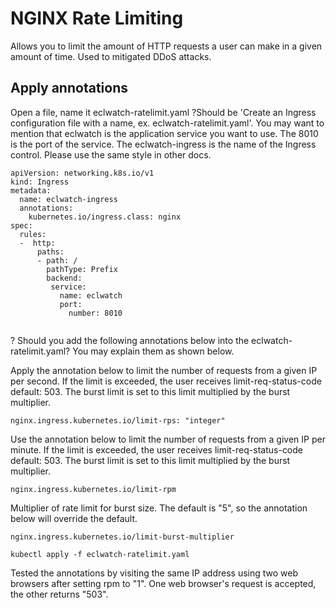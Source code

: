 # NGINX Rate Limiting
Allows you to limit the amount of HTTP requests a user can make in a given amount of time.  Used to mitigated DDoS attacks.  
## Apply annotations
Open a file, name it eclwatch-ratelimit.yaml ?Should be 'Create an Ingress configuration file with a name, ex. eclwatch-ratelimit.yaml'. You may want to mention that eclwatch is the application service you want to use. The 8010 is the port of the service. The eclwatch-ingress is the name of the Ingress control. Please use the same style in other docs.

```
apiVersion: networking.k8s.io/v1
kind: Ingress
metadata:
  name: eclwatch-ingress
  annotations:
    kubernetes.io/ingress.class: nginx
spec:
  rules:
  -  http:
      paths:
      - path: /
        pathType: Prefix
        backend:
         service:
           name: eclwatch
           port:
             number: 8010
             
```
? Should you add the following annotations below into the eclwatch-ratelimit.yaml? You may explain them as shown below.

Apply the annotation below to limit the number of requests from a given IP per second.  If the limit is exceeded, the user receives limit-req-status-code default: 503.
The burst limit is set to this limit multiplied by the burst multiplier.


```
nginx.ingress.kubernetes.io/limit-rps: "integer"

```
Use the annotation below to limit the number of requests from a given IP per minute.  If the limit is exceeded, the user receives limit-req-status-code default: 503.
The burst limit is set to this limit multiplied by the burst multiplier.

```
nginx.ingress.kubernetes.io/limit-rpm

```

Multiplier of rate limit for burst size.  The default is "5", so the annotation below will override the default.

```
nginx.ingress.kubernetes.io/limit-burst-multiplier

```

```
kubectl apply -f eclwatch-ratelimit.yaml

```

Tested the annotations by visiting the same IP address using two web browsers after setting rpm to "1".  One web browser's request is accepted, the other returns "503".
